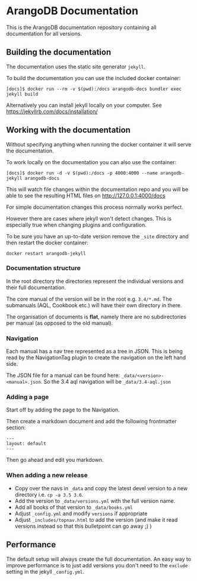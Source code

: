 # ArangoDB Documentation

This is the ArangoDB documentation repository containing all documentation for all versions.

## Building the documentation

The documentation uses the static site generator `jekyll`.

To build the documentation you can use the included docker container:

`[docs]$ docker run --rm -v $(pwd):/docs arangodb-docs bundler exec jekyll build`

Alternatively you can install jekyll locally on your computer. See https://jekyllrb.com/docs/installation/

## Working with the documentation

Without specifying anything when running the docker container it will serve the documentation.

To work locally on the documentation you can also use the container:

`[docs]$ docker run -d -v $(pwd):/docs -p 4000:4000 --name arangodb-jekyll arangodb-docs`

This will watch file changes within the documentation repo and you will be able to see the
resulting HTML files on http://127.0.0.1:4000/docs

For simple documentation changes this process normally works perfect.

However there are cases where jekyll won't detect changes. This is especially true
when changing plugins and configuration.

To be sure you have an up-to-date version remove the `_site` directory and then
restart the docker container:

`docker restart arangodb-jekyll`

### Documentation structure

In the root directory the directories represent the individual versions and their full documentation.

The core manual of the version will be in the root e.g. `3.4/*.md`. The submanuals (AQL, Cookbook etc.)
will have their own directory in there.

The organisation of documents is **flat**, namely there are no subdirectories per manual
(as opposed to the old manual).

### Navigation

Each manual has a nav tree represented as a tree in JSON. This is being read by the NavigationTag plugin to
create the navigation on the left hand side.

The JSON file for a manual can be found here: `_data/<version>-<manual>.json`.
So the 3.4 aql navigation will be `_data/3.4-aql.json`

### Adding a page

Start off by adding the page to the Navigation.

Then create a markdown document and add the following frontmatter section:

```
---
layout: default
---
```

Then go ahead and edit you markdown.

### When adding a new release

- Copy over the navs in `_data` and copy the latest devel version to a new directory i.e. `cp -a 3.5 3.6`.
- Add the version to `_data/versions.yml` with the full version name.
- Add all books of that version to `_data/books.yml`
- Adjust `_config.yml` and modify `versions` if appropriate
- Adjust `_includes/topnav.html` to add the version (and make it read versions instead so that this bulletpoint can go away ;) )

## Performance

The default setup will always create the full documentation.
An easy way to improve performance is to just add versions you don't need to the `exclude`
setting in the jekyll `_config.yml`.